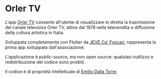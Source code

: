 # Orler TV

L'app [Orler TV](https://www.orler.it) consente all'utente di visualizzare in diretta la trasmissione del canale televisivo Orler TV, attivo dal 1978 nella televendita e diffusione della cultura artistica in Italia.

Sviluppata completamente con Flutter da [JEVE Ca' Foscari](https://jeve.it), rappresenta la prima app sviluppata dall'associazione.

L'applicazione è public-source, ma non open source: qualsiasi riutilizzo e redistribuzione del codice sono proibiti.

Il codice è di proprietà intellettuale di [Emilio Dalla Torre](https://emiliodallatorre.it).

